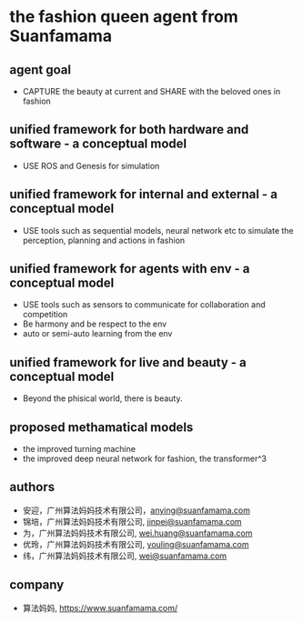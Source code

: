 # the fashion queen agent from Suanfamama
## agent goal
* CAPTURE the beauty at current and SHARE with the beloved ones in fashion

## unified framework for both hardware and software - a conceptual model
* USE ROS and Genesis for simulation

## unified framework for internal and external - a conceptual model
* USE tools such as sequential models, neural network etc to simulate the perception, planning and actions in fashion

## unified framework for agents with env - a conceptual model
* USE tools such as sensors to communicate for collaboration and competition
* Be harmony and be respect to the env
* auto or semi-auto learning from the env

## unified framework for live and beauty - a conceptual model
* Beyond the phisical world, there is beauty.

## proposed methamatical models
* the improved turning machine
* the improved deep neural network for fashion, the transformer^3

## authors
* 安迎，广州算法妈妈技术有限公司，anying@suanfamama.com
* 锦培，广州算法妈妈技术有限公司, jinpei@suanfamama.com
* 为，广州算法妈妈技术有限公司, wei.huang@suanfamama.com
* 优玲，广州算法妈妈技术有限公司, youling@suanfamama.com
* 纬，广州算法妈妈技术有限公司, wei@suanfamama.com

## company
* 算法妈妈, https://www.suanfamama.com/

